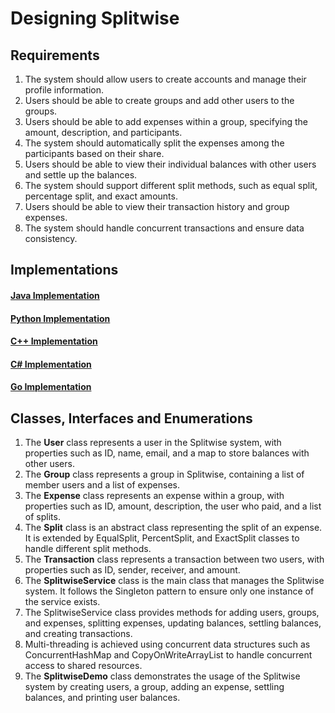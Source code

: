 # Designing Splitwise

## Requirements
1. The system should allow users to create accounts and manage their profile information.
2. Users should be able to create groups and add other users to the groups.
3. Users should be able to add expenses within a group, specifying the amount, description, and participants.
4. The system should automatically split the expenses among the participants based on their share.
5. Users should be able to view their individual balances with other users and settle up the balances.
6. The system should support different split methods, such as equal split, percentage split, and exact amounts.
7. Users should be able to view their transaction history and group expenses.
8. The system should handle concurrent transactions and ensure data consistency.

## Implementations
#### [Java Implementation](../solutions/java/src/splitwise/)
#### [Python Implementation](../solutions/python/splitwise/)
#### [C++ Implementation](../solutions/c++/splitwise/)
#### [C# Implementation](../solutions/c%23/splitwise/)
#### [Go Implementation](../solutions/golang/splitwise/)

## Classes, Interfaces and Enumerations
1. The **User** class represents a user in the Splitwise system, with properties such as ID, name, email, and a map to store balances with other users.
2. The **Group** class represents a group in Splitwise, containing a list of member users and a list of expenses.
3. The **Expense** class represents an expense within a group, with properties such as ID, amount, description, the user who paid, and a list of splits.
4. The **Split** class is an abstract class representing the split of an expense. It is extended by EqualSplit, PercentSplit, and ExactSplit classes to handle different split methods.
5. The **Transaction** class represents a transaction between two users, with properties such as ID, sender, receiver, and amount.
6. The **SplitwiseService** class is the main class that manages the Splitwise system. It follows the Singleton pattern to ensure only one instance of the service exists.
7. The SplitwiseService class provides methods for adding users, groups, and expenses, splitting expenses, updating balances, settling balances, and creating transactions.
8. Multi-threading is achieved using concurrent data structures such as ConcurrentHashMap and CopyOnWriteArrayList to handle concurrent access to shared resources.
9. The **SplitwiseDemo** class demonstrates the usage of the Splitwise system by creating users, a group, adding an expense, settling balances, and printing user balances.